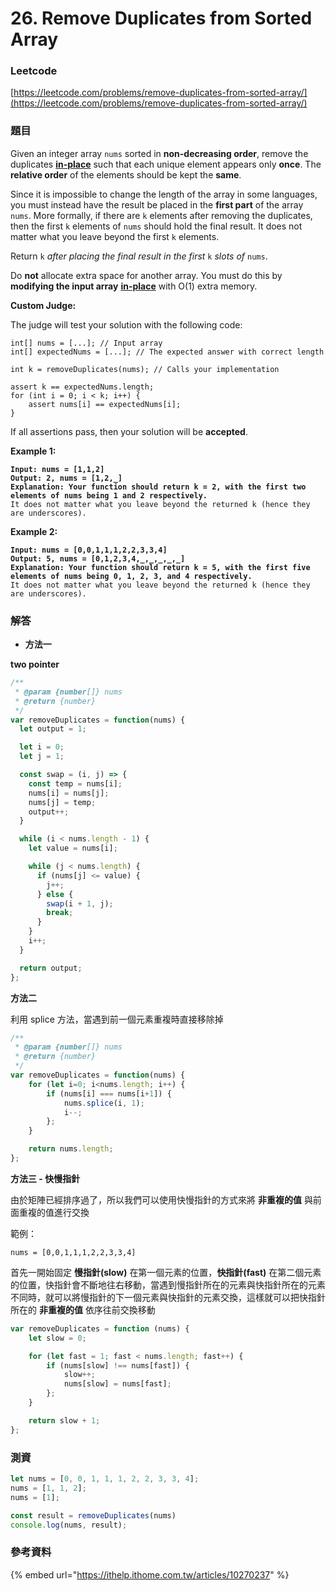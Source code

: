 # 26. Remove Duplicates from Sorted Array

### Leetcode

[https://leetcode.com/problems/remove-duplicates-from-sorted-array/](https://leetcode.com/problems/remove-duplicates-from-sorted-array/)

### 題目

Given an integer array `nums` sorted in **non-decreasing order**, remove the duplicates [**in-place**](https://en.wikipedia.org/wiki/In-place\_algorithm) such that each unique element appears only **once**. The **relative order** of the elements should be kept the **same**.

Since it is impossible to change the length of the array in some languages, you must instead have the result be placed in the **first part** of the array `nums`. More formally, if there are `k` elements after removing the duplicates, then the first `k` elements of `nums` should hold the final result. It does not matter what you leave beyond the first `k` elements.

Return `k` _after placing the final result in the first_ `k` _slots of_ `nums`.

Do **not** allocate extra space for another array. You must do this by **modifying the input array** [**in-place**](https://en.wikipedia.org/wiki/In-place\_algorithm) with O(1) extra memory.

**Custom Judge:**

The judge will test your solution with the following code:

```
int[] nums = [...]; // Input array
int[] expectedNums = [...]; // The expected answer with correct length

int k = removeDuplicates(nums); // Calls your implementation

assert k == expectedNums.length;
for (int i = 0; i < k; i++) {
    assert nums[i] == expectedNums[i];
}
```

If all assertions pass, then your solution will be **accepted**.

&#x20;

**Example 1:**

<pre><code><strong>Input: nums = [1,1,2]
</strong><strong>Output: 2, nums = [1,2,_]
</strong><strong>Explanation: Your function should return k = 2, with the first two elements of nums being 1 and 2 respectively.
</strong>It does not matter what you leave beyond the returned k (hence they are underscores).
</code></pre>

**Example 2:**

<pre><code><strong>Input: nums = [0,0,1,1,1,2,2,3,3,4]
</strong><strong>Output: 5, nums = [0,1,2,3,4,_,_,_,_,_]
</strong><strong>Explanation: Your function should return k = 5, with the first five elements of nums being 0, 1, 2, 3, and 4 respectively.
</strong>It does not matter what you leave beyond the returned k (hence they are underscores).
</code></pre>

### 解答 <a href="#ti-jie" id="ti-jie"></a>

* **方法一**

**two pointer**

```javascript
/**
 * @param {number[]} nums
 * @return {number}
 */
var removeDuplicates = function(nums) {
  let output = 1;

  let i = 0;
  let j = 1;

  const swap = (i, j) => {
    const temp = nums[i];
    nums[i] = nums[j];
    nums[j] = temp;
    output++;
  }

  while (i < nums.length - 1) {
    let value = nums[i];

    while (j < nums.length) {
      if (nums[j] <= value) {
        j++;
      } else {
        swap(i + 1, j);
        break;
      }
    }
    i++;
  }

  return output;
};
```

**方法二**

利用 splice 方法，當遇到前一個元素重複時直接移除掉

```javascript
/**
 * @param {number[]} nums
 * @return {number}
 */
var removeDuplicates = function(nums) {
    for (let i=0; i<nums.length; i++) {
        if (nums[i] === nums[i+1]) {
            nums.splice(i, 1);
            i--;
        };
    }

    return nums.length;
};
```

**方法三 - 快慢指針**

由於矩陣已經排序過了，所以我們可以使用快慢指針的方式來將 **非重複的值** 與前面重複的值進行交換

範例：

```
nums = [0,0,1,1,1,2,2,3,3,4]
```

首先一開始固定 **慢指針(slow)** 在第一個元素的位置，**快指針(fast)** 在第二個元素的位置，快指針會不斷地往右移動，當遇到慢指針所在的元素與快指針所在的元素不同時，就可以將慢指針的下一個元素與快指針的元素交換，這樣就可以把快指針所在的 **非重複的值** 依序往前交換移動

```javascript
var removeDuplicates = function (nums) {
    let slow = 0;

    for (let fast = 1; fast < nums.length; fast++) {
        if (nums[slow] !== nums[fast]) {
            slow++;
            nums[slow] = nums[fast];
        };
    }

    return slow + 1;
};
```

### 測資

```javascript
let nums = [0, 0, 1, 1, 1, 2, 2, 3, 3, 4];
nums = [1, 1, 2];
nums = [1];

const result = removeDuplicates(nums)
console.log(nums, result);
```

### 參考資料

{% embed url="https://ithelp.ithome.com.tw/articles/10270237" %}
